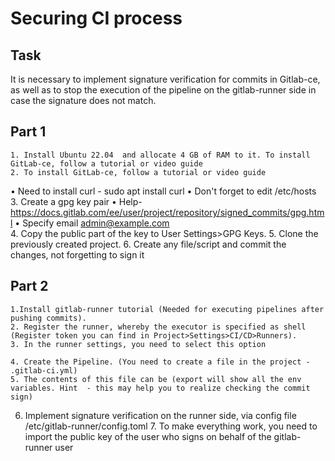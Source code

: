 # Securing CI process

## Task
It is necessary to implement signature verification for commits in Gitlab-ce, as well as to stop the execution of the pipeline on the gitlab-runner side in case the signature does not match.

## Part 1
    1. Install Ubuntu 22.04  and allocate 4 GB of RAM to it. To install GitLab-ce, follow a tutorial or video guide
    2. To install GitLab-ce, follow a tutorial or video guide
•	Need to install curl - sudo apt install curl
•	Don't forget to edit /etc/hosts
    3. Create a gpg key pair
•	Help- https://docs.gitlab.com/ee/user/project/repository/signed_commits/gpg.html
•	Specify email  admin@example.com   
4. Copy the public part of the key to User Settings>GPG Keys.
    5. Clone the previously created project.
    6. Create any file/script and commit the changes, not forgetting to sign it

## Part 2
    1.Install gitlab-runner tutorial (Needed for executing pipelines after pushing commits).
    2. Register the runner, whereby the executor is specified as shell (Register token you can find in Project>Settings>CI/CD>Runners).
    3. In the runner settings, you need to select this option
 
    4. Create the Pipeline. (You need to create a file in the project - .gitlab-ci.yml) 
    5. The contents of this file can be (export will show all the env variables. Hint  - this may help you to realize checking the commit sign)
6. Implement signature verification on the runner side, via config file /etc/gitlab-runner/config.toml
    7. To make everything work, you need to import the public key of the user who signs on behalf of the  gitlab-runner user
